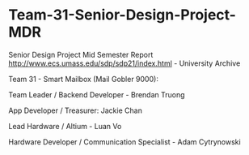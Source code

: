 # Team-31-Senior-Design-Project-MDR
Senior Design Project Mid Semester Report 
http://www.ecs.umass.edu/sdp/sdp21/index.html - University Archive

Team 31 - Smart Mailbox (Mail Gobler 9000):

Team Leader / Backend Developer - Brendan Truong

App Developer / Treasurer: Jackie Chan

Lead Hardware / Altium - Luan Vo

Hardware Developer / Communication Specialist - Adam Cytrynowski
